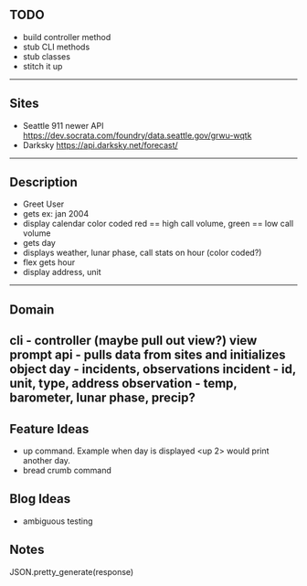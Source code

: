 ## TODO
  * build controller method
  * stub CLI methods
  * stub classes
  * stitch it up
---
## Sites
  * Seattle 911 newer API https://dev.socrata.com/foundry/data.seattle.gov/grwu-wqtk
  * Darksky https://api.darksky.net/forecast/
---
## Description
  * Greet User
  * gets <mon yyyy> ex: jan 2004
  * display calendar color coded red == high call volume, green == low call volume
  * gets day
  * displays weather, lunar phase, call stats on hour (color coded?)
  * flex gets hour
  * display address, unit
---
## Domain
  cli - controller (maybe pull out view?)
    view
    prompt
    api - pulls data from sites and initializes object
    day - incidents, observations
      incident - id, unit, type, address
      observation - temp, barometer, lunar phase, precip?
---
## Feature Ideas
  * up command. Example when day is displayed <up 2> would print another day.
  * bread crumb command
## Blog Ideas
  * ambiguous testing

## Notes

JSON.pretty_generate(response)
